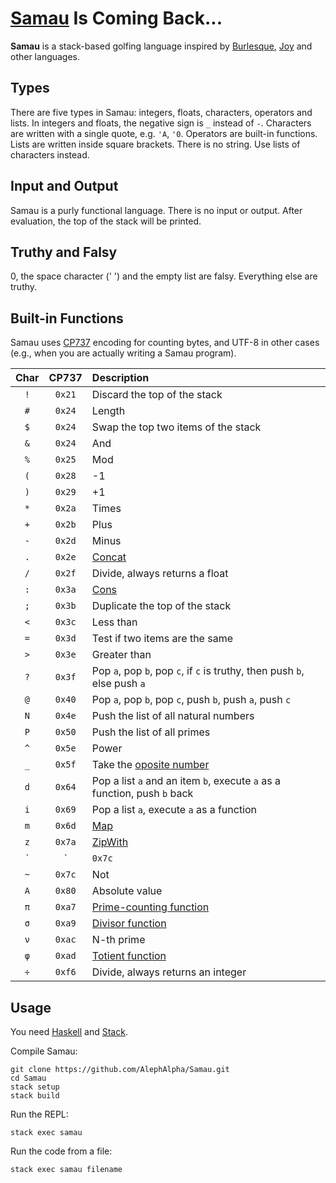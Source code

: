 # [Samau](https://github.com/AlephAlpha/Samau) Is Coming Back...

__Samau__ is a stack-based golfing language inspired by [Burlesque](http://mroman.ch/burlesque), [Joy](http://www.latrobe.edu.au/humanities/research/research-projects/past-projects/joy-programming-language) and other languages.

## Types

There are five types in Samau: integers, floats, characters, operators and lists. In integers and floats, the negative sign is `_` instead of `-`. Characters are written with a single quote, e.g. `'A`, `'0`. Operators are built-in functions. Lists are written inside square brackets. There is no string. Use lists of characters instead.

## Input and Output

Samau is a purly functional language. There is no input or output. After evaluation, the top of the stack will be printed.

## Truthy and Falsy

0, the space character (' ') and the empty list are falsy. Everything else are truthy.

## Built-in Functions

Samau uses [CP737](https://en.wikipedia.org/wiki/Code_page_737) encoding for counting bytes, and UTF-8 in other cases (e.g., when you are actually writing a Samau program).

| Char | CP737 | Description |
|:----:|:-----:|:----------- |
| `!` | `0x21` | Discard the top of the stack |
| `#` | `0x24` | Length |
| `$` | `0x24` | Swap the top two items of the stack |
| `&` | `0x24` | And |
| `%` | `0x25` | Mod |
| `(` | `0x28` | -1 |
| `)` | `0x29` | +1 |
| `*` | `0x2a` | Times |
| `+` | `0x2b` | Plus |
| `-` | `0x2d` | Minus |
| `.` | `0x2e` | [Concat](https://en.wikipedia.org/wiki/Concatenation) |
| `/` | `0x2f` | Divide, always returns a float |
| `:` | `0x3a` | [Cons](https://en.wikipedia.org/wiki/Cons) |
| `;` | `0x3b` | Duplicate the top of the stack |
| `<` | `0x3c` | Less than |
| `=` | `0x3d` | Test if two items are the same |
| `>` | `0x3e` | Greater than |
| `?` | `0x3f` | Pop `a`, pop `b`, pop `c`, if `c` is truthy, then push `b`, else push `a` |
| `@` | `0x40` | Pop `a`, pop `b`, pop `c`, push `b`, push `a`, push `c` |
| `N` | `0x4e` | Push the list of all natural numbers |
| `P` | `0x50` | Push the list of all primes |
| `^` | `0x5e` | Power |
| `_` | `0x5f` | Take the [oposite number](https://en.wikipedia.org/wiki/Additive_inverse) |
| `d` | `0x64` | Pop a list `a` and an item `b`, execute `a` as a function, push `b` back |
| `i` | `0x69` | Pop a list `a`, execute `a` as a function |
| `m` | `0x6d` | [Map](https://en.wikipedia.org/wiki/Map_(higher-order_function)) |
| `z` | `0x7a` | [ZipWith](https://en.wikipedia.org/wiki/Map_(higher-order_function)) |
| `|` | `0x7c` | Or |
| `~` | `0x7c` | Not |
| `Α` | `0x80` | Absolute value |
| `π` | `0xa7` | [Prime-counting function](https://en.wikipedia.org/wiki/Prime-counting_function) |
| `σ` | `0xa9` | [Divisor function](https://en.wikipedia.org/wiki/Divisor_function) |
| `ν` | `0xac` | N-th prime |
| `φ` | `0xad` | [Totient function](https://en.wikipedia.org/wiki/Euler%27s_totient_function) |
| `÷` | `0xf6` | Divide, always returns an integer |

## Usage

You need [Haskell](https://www.haskell.org/) and [Stack](https://www.haskellstack.org/).

Compile Samau:
```
git clone https://github.com/AlephAlpha/Samau.git
cd Samau
stack setup
stack build
```

Run the REPL:
```
stack exec samau
```

Run the code from a file:
```
stack exec samau filename
```
